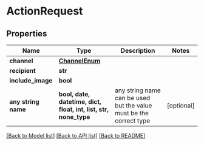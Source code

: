# ActionRequest


## Properties
Name | Type | Description | Notes
------------ | ------------- | ------------- | -------------
**channel** | [**ChannelEnum**](ChannelEnum.md) |  | 
**recipient** | **str** |  | 
**include_image** | **bool** |  | 
**any string name** | **bool, date, datetime, dict, float, int, list, str, none_type** | any string name can be used but the value must be the correct type | [optional]

[[Back to Model list]](../README.md#documentation-for-models) [[Back to API list]](../README.md#documentation-for-api-endpoints) [[Back to README]](../README.md)


